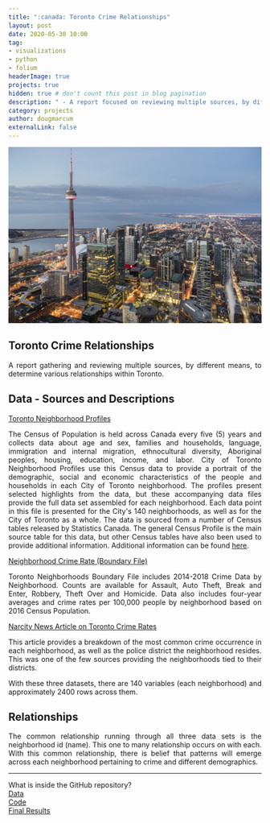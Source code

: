 ```yaml
---
title: ":canada: Toronto Crime Relationships"
layout: post
date: 2020-05-30 10:00
tag: 
- visualizations
- python
- folium
headerImage: true
projects: true
hidden: true # don't count this post in blog pagination
description: " - A report focused on reviewing multiple sources, by different means, to determine various relationships within Toronto."
category: projects
author: dougmarcum
externalLink: false
---
```


![Screenshot](/assets/images/toronto.jpg)

## Toronto Crime Relationships   

<p align="justify">A report gathering and reviewing multiple sources, by different means, to determine various relationships within Toronto.</p>  

## Data - Sources and Descriptions  

[Toronto Neighborhood Profiles](https://open.toronto.ca/dataset/neighbourhood-profiles/)  

<p align="justify">The Census of Population is held across Canada every five (5) years and collects data about age and sex, families and households, language, immigration and internal migration, ethnocultural diversity, Aboriginal peoples, housing, education, income, and labor. City of Toronto Neighborhood Profiles use this Census data to provide a portrait of the demographic, social and economic characteristics of the people and households in each City of Toronto neighborhood. The profiles present selected highlights from the data, but these accompanying data files provide the full data set assembled for each neighborhood. Each data point in this file is presented for the City's 140 neighborhoods, as well as for the City of Toronto as a whole. The data is sourced from a number of Census tables released by Statistics Canada. The general Census Profile is the main source table for this data, but other Census tables have also been used to provide additional information. Additional information can be found <a href='https://www.toronto.ca/city-government/data-research-maps/neighbourhoods-communities/neighbourhood-profiles/'>here</a>.</p>  

[Neighborhood Crime Rate (Boundary File)](https://data.torontopolice.on.ca/datasets/af500b5abb7240399853b35a2362d0c0_0?geometry=-80.685%2C43.542%2C-78.072%2C43.890)  

<p align="justify">Toronto Neighborhoods Boundary File includes 2014-2018 Crime Data by Neighborhood. Counts are available for Assault, Auto Theft, Break and Enter, Robbery, Theft Over and Homicide. Data also includes four-year averages and crime rates per 100,000 people by neighborhood based on 2016 Census Population.</p>  

[Narcity News Article on Toronto Crime Rates](https://www.narcity.com/ca/on/toronto/news/toronto-neighbourhoods-ranked-by-how-dangerous-they-are-right-now-based-on-2018-crime-rates)  
<p align="justify">This article provides a breakdown of the most common crime occurrence in each neighborhood, as well as the police district the neighborhood resides. This was one of the few sources providing the neighborhoods tied to their districts.</p>  

<p align="justify">With these three datasets, there are 140 variables (each neighborhood) and approximately 2400 rows across them.</p>  

## Relationships

<p align="justify">The common relationship running through all three data sets is the neighborhood id (name). This one to many relationship occurs on with each. With this common relationship, there is belief that patterns will emerge across each neighborhood pertaining to crime and different demographics.</p>  

---
What is inside the GitHub repository?  
[Data](https://github.com/MarcumDoug/Toronto_Crime_Relationships/tree/master/Data)  
[Code](https://github.com/MarcumDoug/Toronto_Crime_Relationships/tree/master/Code)   
[Final Results](https://github.com/MarcumDoug/Toronto_Crime_Relationships/blob/master/Code/Marcum_Doug_Milestone_5.ipynb)
